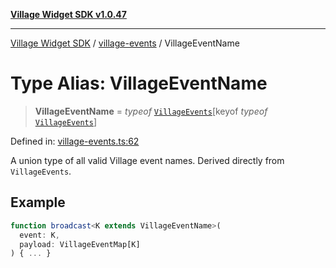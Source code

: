 [**Village Widget SDK v1.0.47**](../../README.md)

***

[Village Widget SDK](../../modules.md) / [village-events](../README.md) / VillageEventName

# Type Alias: VillageEventName

> **VillageEventName** = *typeof* [`VillageEvents`](../variables/VillageEvents.md)\[keyof *typeof* [`VillageEvents`](../variables/VillageEvents.md)\]

Defined in: [village-events.ts:62](https://github.com/VillageHQ/village-widget-sdk/blob/82bba2870810a013cfbc732565daf6ef26befe91/src/config/village-events.ts#L62)

A union type of all valid Village event names.
Derived directly from `VillageEvents`.

## Example

```ts
function broadcast<K extends VillageEventName>(
  event: K,
  payload: VillageEventMap[K]
) { ... }
```
